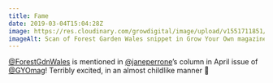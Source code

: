 ```yaml
---
title: Fame
date: 2019-03-04T15:04:28Z
image: https://res.cloudinary.com/growdigital/image/upload/v1551711851/0419_GYO_Jane_Perrone_detail.jpg
imageAlt: Scan of Forest Garden Wales snippet in Grow Your Own magazine
---
```


[@ForestGdnWales](https://mobile.twitter.com/ForestGdnWales) is mentioned in [@janeperrone](https://mobile.twitter.com/janeperrone)’s column in April issue of [@GYOmag](https://mobile.twitter.com/)! Terribly excited, in an almost childlike manner 🙂
